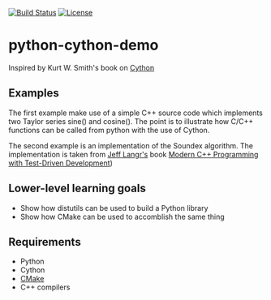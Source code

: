 [![Build Status](https://travis-ci.org/bast/python-cffi-demo.svg?branch=master)](https://travis-ci.org/bast/python-cffi-demo/builds)
[![License](https://img.shields.io/badge/license-%20MPL--v2.0-blue.svg)](../master/LICENSE)


# python-cython-demo

Inspired by Kurt W. Smith's book on [Cython](http://shop.oreilly.com/product/0636920033431.do)

## Examples

The first example make use of a simple C++ source code which implements two Taylor
series sine() and cosine(). The point is to illustrate how C/C++ functions
can be called from python with the use of Cython.

The second example is an implementation of the Soundex algorithm. The implementation
is taken from [Jeff Langr's](http://langrsoft.com/about/) book
[Modern C++ Programming with Test-Driven Development](http://pragprog.com/book/lotdd/modern-c-programming-with-test-driven-development))

## Lower-level learning goals

- Show how distutils can be used to build a Python library
- Show how CMake can be used to accomblish the same thing

## Requirements

- Python
- Cython
- [CMake](https://cmake.org/download/)
- C++ compilers



